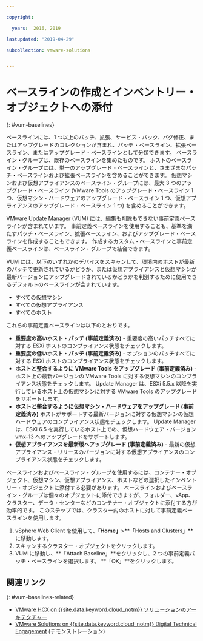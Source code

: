 ```yaml
---

copyright:

  years:  2016, 2019

lastupdated: "2019-04-29"

subcollection: vmware-solutions


---
```


# ベースラインの作成とインベントリー・オブジェクトへの添付
{: #vum-baselines}

ベースラインには、1 つ以上のパッチ、拡張、サービス・パック、バグ修正、またはアップグレードのコレクションが含まれ、パッチ・ベースライン、拡張ベースライン、またはアップグレード・ベースラインとして分類できます。 ベースライン・グループは、既存のベースラインを集めたものです。 ホストのベースライン・グループには、単一のアップグレード・ベースラインと、さまざまなパッチ・ベースラインおよび拡張ベースラインを含めることができます。 仮想マシンおよび仮想アプライアンスのベースライン・グループには、最大 3 つのアップグレード・ベースライン (VMware Tools のアップグレード・ベースライン 1 つ、仮想マシン・ハードウェアのアップグレード・ベースライン 1 つ、仮想アプライアンスのアップグレード・ベースライン 1 つ) を含めることができます。

VMware Update Manager (VUM) には、編集も削除もできない事前定義ベースラインが含まれています。 事前定義ベースラインを使用することも、基準を満たすパッチ・ベースライン、拡張ベースライン、およびアップグレード・ベースラインを作成することもできます。 作成するカスタム・ベースラインと事前定義ベースラインは、ベースライン・グループで結合できます。

VUM には、以下のいずれかのデバイスをスキャンして、環境内のホストが最新のパッチで更新されているかどうか、または仮想アプライアンスと仮想マシンが最新バージョンにアップグレードされているかどうかを判別するために使用できるデフォルトのベースラインが含まれています。
* すべての仮想マシン
* すべての仮想アプライアンス
* すべてのホスト

これらの事前定義ベースラインは以下のとおりです。
* **重要度の高いホスト・パッチ (事前定義済み)** - 重要度の高いパッチすべてに対する ESXi ホストのコンプライアンス状態をチェックします。
* **重要度の低いホスト・パッチ (事前定義済み)** - オプションのパッチすべてに対する ESXi ホストのコンプライアンス状態をチェックします。
* **ホストと整合するように VMware Tools をアップグレード (事前定義済み)** - ホスト上の最新バージョンの VMware Tools に対する仮想マシンのコンプライアンス状態をチェックします。 Update Manager は、ESXi 5.5.x 以降を実行しているホスト上の仮想マシンに対する VMware Tools のアップグレードをサポートします。
* **ホストと整合するように仮想マシン・ハードウェアをアップグレード (事前定義済み)** ホストがサポートする最新バージョンに対する仮想マシンの仮想ハードウェアのコンプライアンス状態をチェックします。 Update Manager は、ESXi 6.5 を実行しているホスト上での、仮想ハードウェア・バージョン vmx-13 へのアップグレードをサポートします。
* **仮想アプライアンスを最新版へアップグレード (事前定義済み)** - 最新の仮想アプライアンス・リリースのバージョンに対する仮想アプライアンスのコンプライアンス状態をチェックします。

ベースラインおよびベースライン・グループを使用するには、コンテナー・オブジェクト、仮想マシン、仮想アプライアンス、ホストなどの選択したインベントリー・オブジェクトに添付する必要があります。 ベースラインおよびベースライン・グループは個々のオブジェクトに添付できますが、フォルダー、vApp、クラスター、データ・センターなどのコンテナー・オブジェクトに添付する方が効率的です。 このステップでは、クラスター内のホストに対して事前定義ベースラインを使用します。

1. vSphere Web Client を使用して、**「Home」**>**「Hosts and Clusters」**に移動します。
2. スキャンするクラスター・オブジェクトをクリックします。
3. VUM に移動し、**「Attach Baseline」**をクリックし、2 つの事前定義パッチ・ベースラインを選択します。 **「OK」**をクリックします。

## 関連リンク
{: #vum-baselines-related}

* [VMware HCX on {{site.data.keyword.cloud_notm}} ソリューションのアーキテクチャー](/docs/services/vmwaresolutions/services?topic=vmware-solutions-hcx-archi-intro#hcx-archi-intro)
* [VMware Solutions on {{site.data.keyword.cloud_notm}} Digital Technical Engagement](https://ibm-dte.mybluemix.net/vmware) (デモンストレーション)

